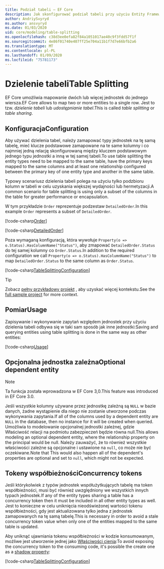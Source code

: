 ```yaml
---
title: Podział tabeli — EF Core
description: Jak skonfigurować podział tabeli przy użyciu Entity Framework Core
author: AndriySvyryd
ms.author: ansvyryd
ms.date: 01/03/2020
uid: core/modeling/table-splitting
ms.openlocfilehash: c38d3ee0efa82f84a1051017ae40c9f3fdd57f1f
ms.sourcegitcommit: 4e86f01740e407ff25e704a11b1f7d7e66bfb2a6
ms.translationtype: MT
ms.contentlocale: pl-PL
ms.lasthandoff: 01/09/2020
ms.locfileid: "75781173"
---
```

# <a name="table-splitting"></a><span data-ttu-id="63933-103">Dzielenie tabeli</span><span class="sxs-lookup"><span data-stu-id="63933-103">Table Splitting</span></span>

<span data-ttu-id="63933-104">EF Core umożliwia mapowanie dwóch lub więcej jednostek do jednego wiersza.</span><span class="sxs-lookup"><span data-stu-id="63933-104">EF Core allows to map two or more entities to a single row.</span></span> <span data-ttu-id="63933-105">Jest to tzw. _dzielenie tabeli_ lub _udostępnianie tabel_.</span><span class="sxs-lookup"><span data-stu-id="63933-105">This is called _table splitting_ or _table sharing_.</span></span>

## <a name="configuration"></a><span data-ttu-id="63933-106">Konfiguracja</span><span class="sxs-lookup"><span data-stu-id="63933-106">Configuration</span></span>

<span data-ttu-id="63933-107">Aby używać dzielenia tabel, należy zamapować typy jednostek na tę samą tabelę, mieć klucze podstawowe zamapowane na te same kolumny i co najmniej jedną relację skonfigurowaną między kluczem podstawowym jednego typu jednostki a inną w tej samej tabeli.</span><span class="sxs-lookup"><span data-stu-id="63933-107">To use table splitting the entity types need to be mapped to the same table, have the primary keys mapped to the same columns and at least one relationship configured between the primary key of one entity type and another in the same table.</span></span>

<span data-ttu-id="63933-108">Typowy scenariusz dzielenia tabeli polega na użyciu tylko podzbioru kolumn w tabeli w celu uzyskania większej wydajności lub hermetyzacji.</span><span class="sxs-lookup"><span data-stu-id="63933-108">A common scenario for table splitting is using only a subset of the columns in the table for greater performance or encapsulation.</span></span>

<span data-ttu-id="63933-109">W tym przykładzie `Order` reprezentuje podzestaw `DetailedOrder`.</span><span class="sxs-lookup"><span data-stu-id="63933-109">In this example `Order` represents a subset of `DetailedOrder`.</span></span>

[!code-csharp[Order](../../../samples/core/Modeling/TableSplitting/Order.cs?name=Order)]

[!code-csharp[DetailedOrder](../../../samples/core/Modeling/TableSplitting/DetailedOrder.cs?name=DetailedOrder)]

<span data-ttu-id="63933-110">Poza wymaganą konfiguracją, która wywołuje `Property(o => o.Status).HasColumnName("Status")`, aby zmapować `DetailedOrder.Status` do tej samej kolumny co `Order.Status`.</span><span class="sxs-lookup"><span data-stu-id="63933-110">In addition to the required configuration we call `Property(o => o.Status).HasColumnName("Status")` to map `DetailedOrder.Status` to the same column as `Order.Status`.</span></span>

[!code-csharp[TableSplittingConfiguration](../../../samples/core/Modeling/TableSplitting/TableSplittingContext.cs?name=TableSplitting)]

> [!TIP]
> <span data-ttu-id="63933-111">Zobacz [pełny przykładowy projekt](https://github.com/aspnet/EntityFramework.Docs/tree/master/samples/core/Modeling/TableSplitting) , aby uzyskać więcej kontekstu.</span><span class="sxs-lookup"><span data-stu-id="63933-111">See the [full sample project](https://github.com/aspnet/EntityFramework.Docs/tree/master/samples/core/Modeling/TableSplitting) for more context.</span></span>

## <a name="usage"></a><span data-ttu-id="63933-112">Pomiar</span><span class="sxs-lookup"><span data-stu-id="63933-112">Usage</span></span>

<span data-ttu-id="63933-113">Zapisywanie i wykonywanie zapytań względem jednostek przy użyciu dzielenia tabeli odbywa się w taki sam sposób jak inne jednostki:</span><span class="sxs-lookup"><span data-stu-id="63933-113">Saving and querying entities using table splitting is done in the same way as other entities:</span></span>

[!code-csharp[Usage](../../../samples/core/Modeling/TableSplitting/Program.cs?name=Usage)]

## <a name="optional-dependent-entity"></a><span data-ttu-id="63933-114">Opcjonalna jednostka zależna</span><span class="sxs-lookup"><span data-stu-id="63933-114">Optional dependent entity</span></span>

> [!NOTE]
> <span data-ttu-id="63933-115">Ta funkcja została wprowadzona w EF Core 3,0.</span><span class="sxs-lookup"><span data-stu-id="63933-115">This feature was introduced in EF Core 3.0.</span></span>

<span data-ttu-id="63933-116">Jeśli wszystkie kolumny używane przez jednostkę zależną są `NULL` w bazie danych, żadne wystąpienie dla niego nie zostanie utworzone podczas wykonywania zapytania.</span><span class="sxs-lookup"><span data-stu-id="63933-116">If all of the columns used by a dependent entity are `NULL` in the database, then no instance for it will be created when queried.</span></span> <span data-ttu-id="63933-117">Umożliwia to modelowanie opcjonalnej jednostki zależnej, gdzie Właściwość relacji na podmiotu zabezpieczeń będzie równa null.</span><span class="sxs-lookup"><span data-stu-id="63933-117">This allows modeling an optional dependent entity, where the relationship property on the principal would be null.</span></span> <span data-ttu-id="63933-118">Należy zauważyć, że to również wszystkie właściwości zależne są opcjonalne i ustawione na `null`, co może nie być oczekiwane.</span><span class="sxs-lookup"><span data-stu-id="63933-118">Note that This would also happen all of the dependent's properties are optional and set to `null`, which might not be expected.</span></span>

## <a name="concurrency-tokens"></a><span data-ttu-id="63933-119">Tokeny współbieżności</span><span class="sxs-lookup"><span data-stu-id="63933-119">Concurrency tokens</span></span>

<span data-ttu-id="63933-120">Jeśli którykolwiek z typów jednostek współużytkujących tabelę ma token współbieżności, musi być również uwzględniony we wszystkich innych typach jednostek.</span><span class="sxs-lookup"><span data-stu-id="63933-120">If any of the entity types sharing a table has a concurrency token then it must be included in all other entity types as well.</span></span> <span data-ttu-id="63933-121">Jest to konieczne w celu uniknięcia nieodświeżonej wartości tokenu współbieżności, gdy jest aktualizowana tylko jedna z jednostek zamapowanych na tę samą tabelę.</span><span class="sxs-lookup"><span data-stu-id="63933-121">This is necessary in order to avoid a stale concurrency token value when only one of the entities mapped to the same table is updated.</span></span>

<span data-ttu-id="63933-122">Aby uniknąć ujawniania tokenu współbieżności w kodzie konsumowanym, możliwe jest utworzenie jednej jako [Właściwości cienia](xref:core/modeling/shadow-properties):</span><span class="sxs-lookup"><span data-stu-id="63933-122">To avoid exposing the concurrency token to the consuming code, it's possible the create one as a [shadow property](xref:core/modeling/shadow-properties):</span></span>

[!code-csharp[TableSplittingConfiguration](../../../samples/core/Modeling/TableSplitting/TableSplittingContext.cs?name=ConcurrencyToken&highlight=2)]
